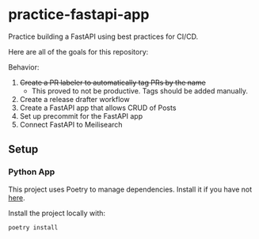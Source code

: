 # practice-fastapi-app
Practice building a FastAPI using best practices for CI/CD.

Here are all of the goals for this repository:

Behavior:
1. ~~Create a PR labeler to automatically tag PRs by the name~~
    - This proved to not be productive. Tags should be added manually.
2. Create a release drafter workflow
3. Create a FastAPI app that allows CRUD of Posts
4. Set up precommit for the FastAPI app
5. Connect FastAPI to Meilisearch

## Setup

### Python App
This project uses Poetry to manage dependencies. Install it if you have not [here](https://python-poetry.org/docs/#installation).  

Install the project locally with: 
```bash
poetry install
```
